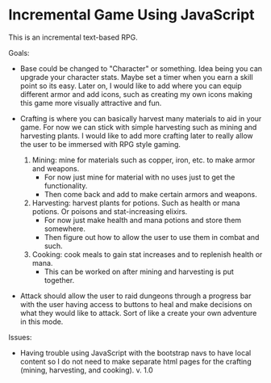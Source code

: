 # Incremental Game Using JavaScript

This is an incremental text-based RPG.

Goals:

* Base could be changed to "Character" or something. Idea being you can upgrade your character stats. Maybe set a timer when you earn a skill point so its easy. Later on, I would like to add where you can equip different armor and add icons, such as creating my own icons making this game more visually attractive and fun.

* Crafting is where you can basically harvest many materials to aid in your game. For now we can stick with simple harvesting such as mining and harvesting plants. I would like to add more crafting later to really allow the user to be immersed with RPG style gaming. 
  1. Mining: mine for materials such as copper, iron, etc. to make armor and weapons. 
      * For now just mine for material with no uses just to get the functionality.
      * Then come back and add to make certain armors and weapons.
  2. Harvesting: harvest plants for potions. Such as health or mana potions. Or poisons and stat-increasing elixirs.
      * For now just make health and mana potions and store them somewhere.
      * Then figure out how to allow the user to use them in combat and such.
  3. Cooking: cook meals to gain stat increases and to replenish health or mana.
      * This can be worked on after mining and harvesting is put together.
  
* Attack should allow the user to raid dungeons through a progress bar with the user having access to buttons to heal and make decisions on what they would like to attack. Sort of like a create your own adventure in this mode. 

Issues:

* Having trouble using JavaScript with the bootstrap navs to have local content so I do not need to make separate html pages for the crafting (mining, harvesting, and cooking).
v. 1.0

